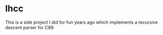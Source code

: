 # lhcc
This is a side project I did for fun years ago which implements a recursive descent parser for C89.
